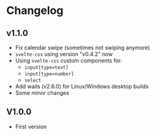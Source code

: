 # Changelog

## v1.1.0

- Fix calendar swipe (sometimes not swiping anymore)
- `svelte-css` using version "v0.4.2" now
- Using `svelte-css` custom components for:
    - `input[type=text]`
    - `input[type=number]`
    - `select`
- Add wails (v2.6.0) for Linux/Windows desktop builds
- Some minor changes

## V1.0.0

- First version
